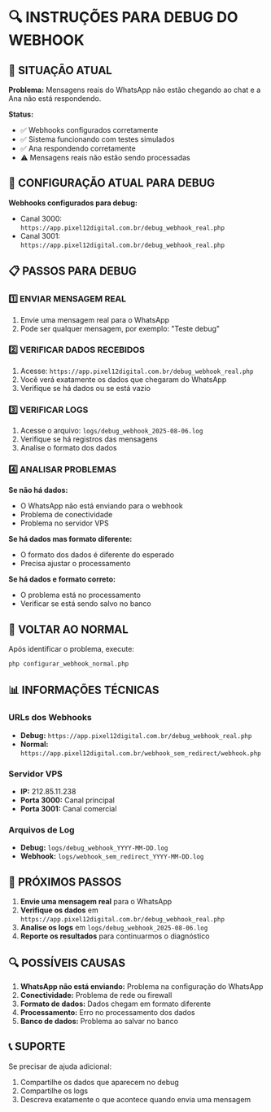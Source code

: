 # 🔍 INSTRUÇÕES PARA DEBUG DO WEBHOOK

## 🎯 SITUAÇÃO ATUAL

**Problema:** Mensagens reais do WhatsApp não estão chegando ao chat e a Ana não está respondendo.

**Status:** 
- ✅ Webhooks configurados corretamente
- ✅ Sistema funcionando com testes simulados
- ✅ Ana respondendo corretamente
- ⚠️ Mensagens reais não estão sendo processadas

## 🔧 CONFIGURAÇÃO ATUAL PARA DEBUG

**Webhooks configurados para debug:**
- Canal 3000: `https://app.pixel12digital.com.br/debug_webhook_real.php`
- Canal 3001: `https://app.pixel12digital.com.br/debug_webhook_real.php`

## 📋 PASSOS PARA DEBUG

### 1️⃣ ENVIAR MENSAGEM REAL
1. Envie uma mensagem real para o WhatsApp
2. Pode ser qualquer mensagem, por exemplo: "Teste debug"

### 2️⃣ VERIFICAR DADOS RECEBIDOS
1. Acesse: `https://app.pixel12digital.com.br/debug_webhook_real.php`
2. Você verá exatamente os dados que chegaram do WhatsApp
3. Verifique se há dados ou se está vazio

### 3️⃣ VERIFICAR LOGS
1. Acesse o arquivo: `logs/debug_webhook_2025-08-06.log`
2. Verifique se há registros das mensagens
3. Analise o formato dos dados

### 4️⃣ ANALISAR PROBLEMAS
**Se não há dados:**
- O WhatsApp não está enviando para o webhook
- Problema de conectividade
- Problema no servidor VPS

**Se há dados mas formato diferente:**
- O formato dos dados é diferente do esperado
- Precisa ajustar o processamento

**Se há dados e formato correto:**
- O problema está no processamento
- Verificar se está sendo salvo no banco

## 🔄 VOLTAR AO NORMAL

Após identificar o problema, execute:
```bash
php configurar_webhook_normal.php
```

## 📊 INFORMAÇÕES TÉCNICAS

### URLs dos Webhooks
- **Debug:** `https://app.pixel12digital.com.br/debug_webhook_real.php`
- **Normal:** `https://app.pixel12digital.com.br/webhook_sem_redirect/webhook.php`

### Servidor VPS
- **IP:** 212.85.11.238
- **Porta 3000:** Canal principal
- **Porta 3001:** Canal comercial

### Arquivos de Log
- **Debug:** `logs/debug_webhook_YYYY-MM-DD.log`
- **Webhook:** `logs/webhook_sem_redirect_YYYY-MM-DD.log`

## 🎯 PRÓXIMOS PASSOS

1. **Envie uma mensagem real** para o WhatsApp
2. **Verifique os dados** em `https://app.pixel12digital.com.br/debug_webhook_real.php`
3. **Analise os logs** em `logs/debug_webhook_2025-08-06.log`
4. **Reporte os resultados** para continuarmos o diagnóstico

## 🔍 POSSÍVEIS CAUSAS

1. **WhatsApp não está enviando:** Problema na configuração do WhatsApp
2. **Conectividade:** Problema de rede ou firewall
3. **Formato de dados:** Dados chegam em formato diferente
4. **Processamento:** Erro no processamento dos dados
5. **Banco de dados:** Problema ao salvar no banco

## 📞 SUPORTE

Se precisar de ajuda adicional:
1. Compartilhe os dados que aparecem no debug
2. Compartilhe os logs
3. Descreva exatamente o que acontece quando envia uma mensagem 